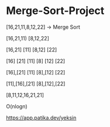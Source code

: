 # Merge-Sort-Project

[16,21,11,8,12,22] -> Merge Sort

[16,21,11)   [8,12,22]

[16,21]   [11]                [8,12]   [22]

[16]  [21]   [11]                [8]   [12]   [22]

[16],[21]  [11]                  [8],[12]    [22]

[11],[16],[21]                     [8],[12],[22]

[8,11,12,16,21,21]

O(nlogn)

https://app.patika.dev/yeksin

